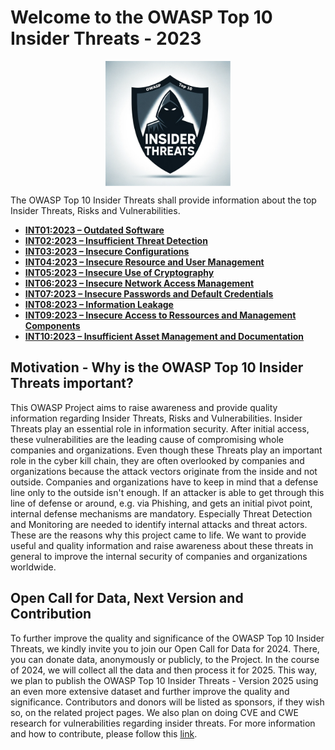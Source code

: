 # Welcome to the OWASP Top 10 Insider Threats - 2023

<img src="./assets/images/logo.png" alt="drawing" width="200" style="display: block;margin-left: auto;margin-right: auto;"/>

The OWASP Top 10 Insider Threats shall provide information about the top Insider Threats, Risks and Vulnerabilities. 

- [**INT01:2023 – Outdated Software**](./docs/2023/INT01_2023-Outdated_Software.md)
- [**INT02:2023 – Insufficient Threat Detection**](./docs/2023/INT02_2023-Insufficient_Threat_Detection.md)
- [**INT03:2023 – Insecure Configurations**](./docs/2023/INT03_2023-Insecure_Configurations.md)
- [**INT04:2023 – Insecure Resource and User Management**](./docs/2023/INT04_2023-Insecure_Resource_and_User_Management.md)
- [**INT05:2023 – Insecure Use of Cryptography**](./docs/2023/INT05_2023-Insecure_Use_of_Cryptography.md)
- [**INT06:2023 – Insecure Network Access Management**](./docs/2023/INT06_2023-Insecure_Network_Access_Management.md)
- [**INT07:2023 – Insecure Passwords and Default Credentials**](./docs/2023/INT07_2023-Insecure_Passwords_and_Default_Credentials.md)
- [**INT08:2023 – Information Leakage**](./docs/2023/INT08_2023-Information_Leakage.md)
- [**INT09:2023 – Insecure Access to Ressources and Management Components**](./docs/2023/INT09_2023-Insecure_Access_to_Resources_and_Management_Components.md)
- [**INT10:2023 – Insufficient Asset Management and Documentation**](./docs/2023/INT10_2023-Insufficient_Asset_Management_and_Documentation.md)

## Motivation - Why is the OWASP Top 10 Insider Threats important?
This OWASP Project aims to raise awareness and provide quality information regarding Insider Threats, Risks and Vulnerabilities.
Insider Threats play an essential role in information security.
After initial access, these vulnerabilities are the leading cause of compromising whole companies and organizations. Even though these Threats play an important role in the cyber kill chain, they are often overlooked by companies and organizations because the attack vectors originate from the inside and not outside.
Companies and organizations have to keep in mind that a defense line only to the outside isn't enough. If an attacker is able to get through this line of defense or around, e.g. via Phishing, and gets an initial pivot point, internal defense mechanisms are mandatory. Especially Threat Detection and Monitoring are needed to identify internal attacks and threat actors.
These are the reasons why this project came to life. We want to provide useful and quality information and raise awareness about these threats in general to improve the internal security of companies and organizations worldwide.

## Open Call for Data, Next Version and Contribution
To further improve the quality and significance of the OWASP Top 10 Insider Threats, we kindly invite you to join our Open Call for Data for 2024.
There, you can donate data, anonymously or publicly, to the Project. In the course of 2024, we will collect all the data and then process it for 2025.
This way, we plan to publish the OWASP Top 10 Insider Threats - Version 2025 using an even more extensive dataset and further improve the quality and significance.
Contributors and donors will be listed as sponsors, if they wish so, on the related project pages.
We also plan on doing CVE and CWE research for vulnerabilities regarding insider threats.
For more information and how to contribute, please follow this [link](./docs/2023/INT_2023-Open_Call_for_Data.md).